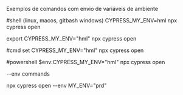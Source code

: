 Exemplos de comandos com envio de variáveis de ambiente

#shell (linux, macos, gitbash windows)
CYPRESS_MY_ENV=hml npx cypress open

export CYPRESS_MY_ENV="hml"
npx cypress open

#cmd
set CYPRESS_MY_ENV="hml"
npx cypress open

#powershell
$env:CYPRESS_MY_ENV="hml"
npx cypress open



--env commands

npx cypress open --env MY_ENV="prd"